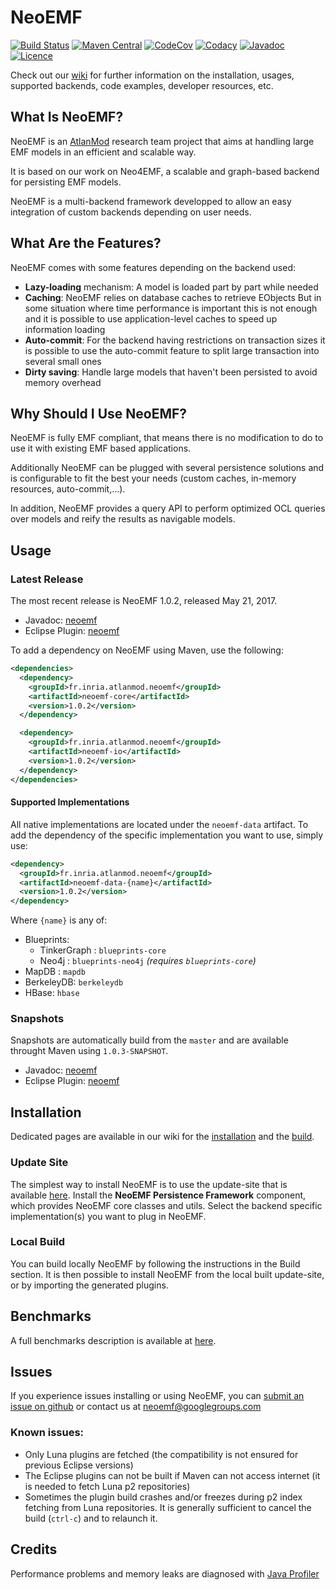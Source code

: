 NeoEMF
======
[![Build Status](https://www.travis-ci.org/atlanmod/NeoEMF.svg?branch=master)](https://www.travis-ci.org/atlanmod/NeoEMF)
[![Maven Central](https://maven-badges.herokuapp.com/maven-central/fr.inria.atlanmod.neoemf/neoemf/badge.svg)](https://maven-badges.herokuapp.com/maven-central/fr.inria.atlanmod.neoemf/neoemf)
[![CodeCov](https://codecov.io/gh/atlanmod/NeoEMF/branch/master/graph/badge.svg)](https://codecov.io/gh/atlanmod/NeoEMF)
[![Codacy](https://api.codacy.com/project/badge/Grade/82af9c0b0354424f93e1044cbdc85a9e)](https://www.codacy.com/app/atlanmod/NeoEMF?utm_source=github.com&amp;utm_medium=referral&amp;utm_content=atlanmod/NeoEMF&amp;utm_campaign=Badge_Grade)
[![Javadoc](https://img.shields.io/badge/javadoc--blue.svg)](https://atlanmod.github.io/NeoEMF/releases/latest/doc/)
[![Licence](https://img.shields.io/badge/licence-EPL--2.0-blue.svg)](https://www.eclipse.org/legal/epl-2.0/)

Check out our [wiki][wiki] for further information on the installation, usages, supported backends, code examples, developer resources, etc.


## What Is NeoEMF?

NeoEMF is an [AtlanMod][atlanmod-home] research team project that aims at handling large EMF models in an efficient and scalable way.

It is based on our work on Neo4EMF, a scalable and graph-based backend for persisting EMF models.

NeoEMF is a multi-backend framework developped to allow an easy integration of custom backends depending on user needs.


## What Are the Features?

NeoEMF comes with some features depending on the backend used:

-   **Lazy-loading** mechanism: A model is loaded part by part while needed
-   **Caching**: NeoEMF relies on database caches to retrieve EObjects
    But in some situation where time performance is important this is not enough and it is possible to use application-level caches to speed up information loading
-   **Auto-commit**: For the backend having restrictions on transaction sizes it is possible to use the auto-commit feature to split large transaction into several small ones
-   **Dirty saving**: Handle large models that haven't been persisted to avoid memory overhead


## Why Should I Use NeoEMF?

NeoEMF is fully EMF compliant, that means there is no modification to do to use it with existing EMF based applications.

Additionally NeoEMF can be plugged with several persistence solutions and is configurable to fit the best your needs (custom caches, in-memory resources, auto-commit,...).

In addition, NeoEMF provides a query API to perform optimized OCL queries over models and reify the results as navigable models.


## Usage

### Latest Release

The most recent release is NeoEMF 1.0.2, released May 21, 2017.
-   Javadoc: [neoemf][release-doc]
-   Eclipse Plugin: [neoemf][release-plugin]

To add a dependency on NeoEMF using Maven, use the following:
```xml
<dependencies>
  <dependency>
    <groupId>fr.inria.atlanmod.neoemf</groupId>
    <artifactId>neoemf-core</artifactId>
    <version>1.0.2</version>
  </dependency>

  <dependency>
    <groupId>fr.inria.atlanmod.neoemf</groupId>
    <artifactId>neoemf-io</artifactId>
    <version>1.0.2</version>
  </dependency>
</dependencies>
```

#### Supported Implementations

All native implementations are located under the `neoemf-data` artifact.
To add the dependency of the specific implementation you want to use, simply use:

```xml
<dependency>
  <groupId>fr.inria.atlanmod.neoemf</groupId>
  <artifactId>neoemf-data-{name}</artifactId>
  <version>1.0.2</version>
</dependency>
```

Where `{name}` is any of:
*   Blueprints:
    -   TinkerGraph : `blueprints-core`
    -   Neo4j : `blueprints-neo4j` *(requires `blueprints-core`)*
*   MapDB : `mapdb`
*   BerkeleyDB: `berkeleydb`
*   HBase: `hbase`

### Snapshots

Snapshots are automatically build from the `master` and are available throught Maven using `1.0.3-SNAPSHOT`.
-   Javadoc: [neoemf][snapshot-doc]
-   Eclipse Plugin: [neoemf][snapshot-plugin]


## Installation

Dedicated pages are available in our wiki for the [installation](https://github.com/atlanmod/NeoEMF/wiki/Installation) and the [build](https://github.com/atlanmod/NeoEMF/wiki/Build).

### Update Site

The simplest way to install NeoEMF is to use the update-site that is available [here][release-plugin].
Install the **NeoEMF Persistence Framework** component, which provides NeoEMF core classes and utils.
Select the backend specific implementation(s) you want to plug in NeoEMF.

### Local Build

You can build locally NeoEMF by following the instructions in the Build section.
It is then possible to install NeoEMF from the local built update-site, or by importing the generated plugins.


## Benchmarks

A full benchmarks description is available at [here][benchmarks].


## Issues

If you experience issues installing or using NeoEMF, you can [submit an issue on github][issues] or contact us at neoemf@googlegroups.com

### Known issues:
-   Only Luna plugins are fetched (the compatibility is not ensured for previous Eclipse versions)
-   The Eclipse plugins can not be built if Maven can not access internet (it is needed to fetch Luna p2 repositories)
-   Sometimes the plugin build crashes and/or freezes during p2 index fetching from Luna repositories. It is generally sufficient to cancel the build (`ctrl-c`) and to relaunch it.


## Credits
Performance problems and memory leaks are diagnosed with [Java Profiler](https://www.ej-technologies.com/products/jprofiler/overview.html)


[atlanmod-home]: http://www.emn.fr/z-info/atlanmod/index.php/Main_Page

[wiki]: https://github.com/atlanmod/NeoEMF/wiki
[issues]: https://github.com/atlanmod/NeoEMF/issues
[benchmarks]: https://github.com/atlanmod/NeoEMF/tree/master/benchmarks

[release-doc]: https://atlanmod.github.io/NeoEMF/releases/latest/doc/
[release-plugin]: https://atlanmod.github.io/NeoEMF/releases/latest/plugin/

[snapshot-doc]: https://atlanmod.github.io/NeoEMF/releases/snapshot/doc/
[snapshot-plugin]: https://atlanmod.github.io/NeoEMF/releases/snapshot/plugin/
